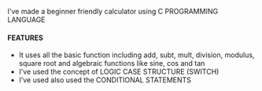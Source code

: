 I've made a beginner friendly calculator using C PROGRAMMING LANGUAGE

#### FEATURES
* It uses all the basic function including add, subt, mult, division, modulus, square root and algebraic functions like sine, cos and tan
* I've used the concept of LOGIC CASE STRUCTURE (SWITCH)
* I've used also used the CONDITIONAL STATEMENTS
